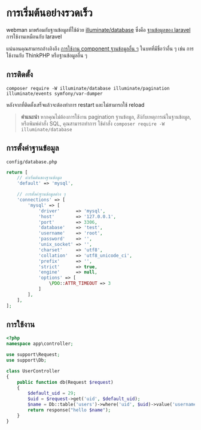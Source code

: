 # การเริ่มต้นอย่างรวดเร็ว

webman มาพร้อมกับฐานข้อมูลที่ใช้ด้วย [illuminate/database](https://github.com/illuminate/database) ซึ่งคือ [ฐานข้อมูลของ laravel](https://learnku.com/docs/laravel/8.x/database/9400) การใช้งานเหมือนกับ laravel

แน่นอนคุณสามารถอ้างอิงถึง [การใช้งาน component ฐานข้อมูลอื่น ๆ](others.md) ในบทที่มีชื่อว่าอื่น ๆ เช่น การใช้งานกับ ThinkPHP หรือฐานข้อมูลอื่น ๆ

## การติดตั้ง

`composer require -W illuminate/database illuminate/pagination illuminate/events symfony/var-dumper`

หลังจากที่ติดตั้งเสร็จแล้วจะต้องทำการ restart และไม่สามารถใช้ reload

> **คำแนะนำ**
> หากคุณไม่ต้องการใช้งาน pagination ฐานข้อมูล, ส่ิง์กับเหตุการณ์ในฐานข้อมูล, หรือพิมพ์คำสั่ง SQL, คุณสามารถทำการ ใช้คำสั่ง
> `composer require -W illuminate/database`

## การตั้งค่าฐานข้อมูล
`config/database.php`
```php
return [
    // ค่าเริ่มต้นของฐานข้อมูล
    'default' => 'mysql',

    // การตั้งค่าฐานข้อมูลต่าง ๆ
    'connections' => [
        'mysql' => [
            'driver'      => 'mysql',
            'host'        => '127.0.0.1',
            'port'        => 3306,
            'database'    => 'test',
            'username'    => 'root',
            'password'    => '',
            'unix_socket' => '',
            'charset'     => 'utf8',
            'collation'   => 'utf8_unicode_ci',
            'prefix'      => '',
            'strict'      => true,
            'engine'      => null,
            'options' => [
                \PDO::ATTR_TIMEOUT => 3
            ]
        ],
    ],
];
```

## การใช้งาน
```php
<?php
namespace app\controller;

use support\Request;
use support\Db;

class UserController
{
    public function db(Request $request)
    {
        $default_uid = 29;
        $uid = $request->get('uid', $default_uid);
        $name = Db::table('users')->where('uid', $uid)->value('username');
        return response("hello $name");
    }
}
```
